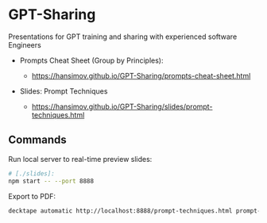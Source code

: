 # GPT-Sharing
Presentations for GPT training and sharing with experienced software Engineers

* Prompts Cheat Sheet (Group by Principles):
  * https://hansimov.github.io/GPT-Sharing/prompts-cheat-sheet.html

* Slides: Prompt Techniques
  * https://hansimov.github.io/GPT-Sharing/slides/prompt-techniques.html


## Commands

Run local server to real-time preview slides:

```bash
# [./slides]:
npm start -- --port 8888
```

Export to PDF:

```bash
decktape automatic http://localhost:8888/prompt-techniques.html prompt-techniques.pdf
```
